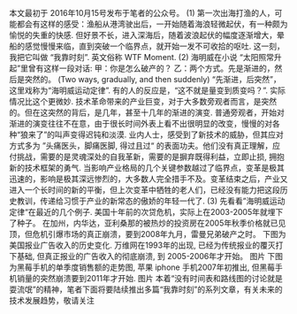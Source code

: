 本文最初于 2016年10月15号发布于笔者的公众号。
(1)
第一次出海打渔的人，可能都会有这样的感受：渔船从港湾驶出后，一开始随着海浪轻微起伏，有一种颇为愉悦的失重的快感.
但好景不长，进入深海后，随着波浪起伏的幅度逐渐增大，晕船的感觉慢慢来临，直到突破一个临界点，就开始一发不可收拾的呕吐.
这一刻，我把它叫做 “我靠时刻”. 英文俗称 WTF Moment.
(2)
海明威在小说 “太阳照常升起”里曾有这样一段对话:
甲：你是怎么破产的？
乙：两个方式。先是渐进的，然后是突然的。 (Two ways, gradually, and then suddenly)
“先渐进，后突然”，这里戏称为“海明威运动定律”.
有的人的反应是，“这不就是量变到质变吗？”.
实际情况比这个更微妙.
技术革命带来的产业巨变，对于大多数旁观者而言，是突然的。但在这突然的背后，是几年，甚至十几年的渐进的演变.
普通旁观者，开始对渐进的演变往往不在意，由于很长时间外表上看不出很明显的改变，慢慢的对各种“狼来了”的叫声变得迟钝和淡漠.
业内人士，感受到了新技术的威胁，但其应对方式多为 ”头痛医头，脚痛医脚, 得过且过“ 的表面功夫。他们没有真正理解，应付挑战，需要的是灵魂深处的自我革新，需要的是摒弃既得利益，立即止损, 拥抱新的技术框架的勇气.
当影响产业格局的几个关键参数越过了临界点，变革是极其迅速的，影响是极其深远惨烈的，大多数人完全措手不及。变革结束之后，产业又进入一个长时间的新的平衡，但上次变革中牺牲的老人们，已经没有能力把这段历史教训，传递给习惯于产业的新常态的傲娇的年轻一代了.
(3)
先看看”海明威运动定律“在最近的几个例子.
美国十年前的次贷危机，实际上在2003-2005年就埋下了种子。 在加州，内华达，亚利桑那的被热炒的投资房在2005年秋季价格就已见顶，但危机引爆市场的真正崩溃，要到2008年九月，雷曼兄弟破产之时。
下图为美国报业广告收入的历史变化. 万维网在1993年的出现, 已经为传统报业的覆灭打下基础, 但真正报业的广告收入的彻底崩溃, 到 2005-2006年才开始。
图片
下图为黑莓手机的单季度销售额的走势图, 苹果 iphone 手机2007年初推出, 但黑莓手机销量的突然崩溃要到2011年才开始.
图片
本着“没有时间表和路线图的讨论就是耍流氓”的精神，笔者下面将要陆续推出多篇“我靠时刻”的系列文章，有关未来的技术发展趋势，敬请关注
